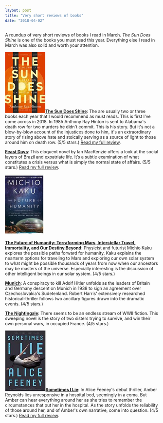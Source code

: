 ```yaml
---
layout: post
title: "Very short reviews of books"
date: "2018-04-02"
---
```


A roundup of very short reviews of books I read in March. _The Sun Does Shine_ is one of the books you must read this year. Everything else I read in March was also solid and worth your attention.

**[![](/assets/images/51LSDwIJIUL-132x200.jpg)](https://kenbooth.net/wp-content/uploads/2018/04/51LSDwIJIUL.jpg)[The Sun Does Shine](https://amzn.to/2GwgwFW)**: The are usually two or three books each year that I would recommend as must reads. This is first I've come across in 2018. In 1985 Anthony Ray Hinton is sent to Alabama's death row for two murders he didn't commit. This is his story. But it's not a blow-by-blow account of the injustices done to him, it's an extraordinary story of rising above hate and stoically serving as a source of light to those around him on death row. (5/5 stars.) [Read my full review](https://kenbooth.net/review-the-sun-does-shine/).

[**Feast Days**](https://amzn.to/2IYgSmx): This eloquent novel by Ian MacKenzie offers a look at the social layers of Brazil and expatriate life. It’s a subtle examination of what constitutes a crisis versus what is simply the normal state of affairs. (5/5 stars.) [Read my full review](https://kenbooth.net/review-feast-days/).

**![](/assets/images/36407347-130x200.jpg)**

**[The Future of Humanity: Terraforming Mars, Interstellar Travel, Immortality, and Our Destiny Beyond](http://amzn.to/2FZhrv5)**: Physicist and futurist Michio Kaku explores the possible paths forward for humanity. Kaku explains the nearterm options for traveling to Mars and exploring our own solar system to what might be possible thousands of years from now when our ancestors may be masters of the universe. Especially interesting is the discussion of other intelligent beings in our solar system. (4/5 stars.)

[**Munich**](http://amzn.to/2uclUbB): A conspiracy to kill Adolf Hitler unfolds as the leaders of Britain and Germany descent on Munich in 1938 to sign an agreement over Czechoslovakia's Sudetenland. Robert Harris' extensively researched historical-thriller follows two ancillary figures drawn into the dramatic events. (4/5 stars.)

[**The Nightingale**](https://amzn.to/2DYsFxx): There seems to be an endless stream of WWII fiction. This sweeping novel is the story of two sisters trying to survive, and win their own personal wars, in occupied France. (4/5 stars.)

![](/assets/images/41fsIXhitVL._SY291_BO1204203200_QL40_-133x200.jpg)[**Sometimes I Lie**](http://amzn.to/2pxgcM1): In Alice Feeney's debut thriller, Amber Reynolds lies unresponsive in a hospital bed, seemingly in a coma. But Amber can hear everything around her as she tries to remember the circumstances that put her in the hospital. As the story unfolds the reliability of those around her, and of Amber's own narrative, come into question. (4/5 stars.) [Read my full review](https://kenbooth.net/review-sometimes-i-lie/).
